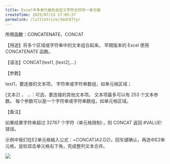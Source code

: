 ```yaml
---
title: Excel中多单元格及自定义字符合并同一单元格
createTime: 2025/07/23 17:05:37
permalink: /littletrick/3mdt8fty/
---
```

所用函数：CONCATENATE、<font style="color:rgb(51, 51, 51);">CONCAT</font>



<font style="color:rgb(51, 51, 51);">【用途】将多个区域或字符串中的文本组合起来。 早期版本的 Excel 使用CONCATENATE 函数。</font>

<font style="color:rgb(51, 51, 51);">【语法】CONCAT(text1, [text2],…)</font>

<font style="color:rgb(51, 51, 51);">【参数】</font>

<font style="color:rgb(51, 51, 51);">text1，要连接的文本项。 字符串或字符串数组，如单元格区域；</font>

<font style="color:rgb(51, 51, 51);">[文本2] ， ...：可选，要连接的其他文本项。 文本项最多可以有 253 个文本参数。 每个参数可以是一个字符串或字符串数组，如单元格区域。</font>

<font style="color:rgb(51, 51, 51);">【备注】</font>

<font style="color:rgb(51, 51, 51);">如果结果字符串超过 32767 个字符（单元格限制），则 CONCAT 返回 #VALUE! 错误。</font>

<font style="color:rgb(51, 51, 51);">示例中我们在E2单元格输入公式：=CONCAT(A2:D2)，回车键确认，再选中E2单元格，鼠标双击单元格右下角，完成整列文本合并。</font>

![](https://cdn.nlark.com/yuque/0/2022/jpeg/683747/1646798011248-d2edea23-6bd2-40d1-8075-9f84f9fed529.jpeg)

  
 

